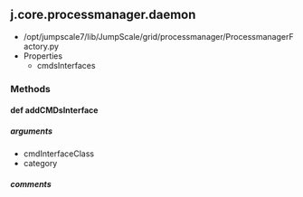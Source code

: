 ## j.core.processmanager.daemon

- /opt/jumpscale7/lib/JumpScale/grid/processmanager/ProcessmanagerFactory.py
- Properties
    - cmdsInterfaces

### Methods

#### def addCMDsInterface 
##### arguments

- cmdInterfaceClass
- category

##### comments

```

```

